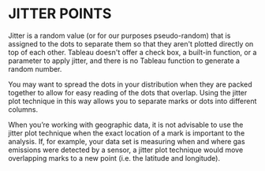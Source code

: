 # JITTER POINTS
Jitter is a random value (or for our purposes pseudo-random) that is assigned to the dots to separate them so that they aren't plotted directly on top of each other. Tableau doesn't offer a check box, a built-in function, or a parameter to apply jitter, and there is no Tableau function to generate a random number.

You may want to spread the dots in your distribution when they are packed together to allow for easy reading of the dots that overlap. Using the jitter plot technique in this way allows you to separate marks or dots into different columns.

 When you’re working with geographic data, it is not advisable to use the jitter plot technique when the exact location of a mark is important to the analysis. If, for example, your data set is measuring when and where gas emissions were detected by a sensor, a jitter plot technique would move overlapping marks to a new point (i.e. the latitude and longitude).

